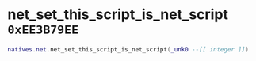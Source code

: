 # net_set_this_script_is_net_script `0xEE3B79EE`

```lua
natives.net.net_set_this_script_is_net_script(_unk0 --[[ integer ]])
```